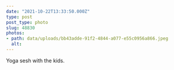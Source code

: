 ```yaml
---
date: "2021-10-22T13:33:50.000Z"
type: post 
post_type: photo
slug: 48830
photos: 
- path: data/uploads/bb43adde-91f2-4844-a077-e55c0956a866.jpeg
  alt: 
---
```

Yoga sesh with the kids. 

